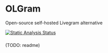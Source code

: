 # OLGram

Open-source self-hosted Livegram alternative

[![Static Analysis Status](https://github.com/civsocit/olgram/workflows/Linter/badge.svg)](https://github.com/civsocit/olgram/actions?workflow=Linter)


#####

(TODO: readme)
